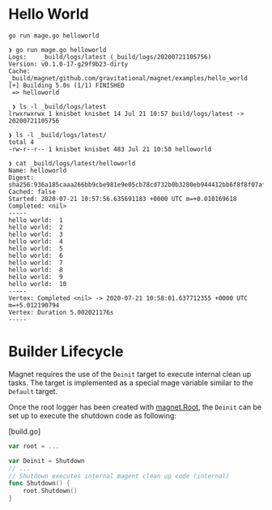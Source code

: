 # Hello World
`go run mage.go helloworld`

```
❯ go run mage.go helloworld
Logs:    _build/logs/latest (_build/logs/20200721105756)
Version: v0.1.0-17-g29f9b23-dirty
Cache:   _build/magnet/github.com/gravitational/magnet/examples/hello_world 
[+] Building 5.0s (1/1) FINISHED
 => helloworld

 ❯ ls -l _build/logs/latest
lrwxrwxrwx 1 knisbet knisbet 14 Jul 21 10:57 build/logs/latest -> 20200721105756

❯ ls -l _build/logs/latest/
total 4
-rw-r--r-- 1 knisbet knisbet 483 Jul 21 10:58 helloworld

❯ cat _build/logs/latest/helloworld
Name: helloworld
Digest: sha256:936a185caaa266bb9cbe981e9e05cb78cd732b0b3280eb944412bb6f8f8f07af
Cached: false
Started: 2020-07-21 10:57:56.635691183 +0000 UTC m=+0.010169618
Completed: <nil>
-----
hello world:  1
hello world:  2
hello world:  3
hello world:  4
hello world:  5
hello world:  6
hello world:  7
hello world:  8
hello world:  9
hello world:  10
-----
Vertex: Completed <nil> -> 2020-07-21 10:58:01.637712355 +0000 UTC m=+5.012190794
Vertex: Duration 5.002021176s
-----
 ```

# Builder Lifecycle
Magnet requires the use of the `Deinit` target to execute internal clean up tasks.
The target is implemented as a special mage variable similar to the `Default` target.

Once the root logger has been created with [magnet.Root](https://pkg.go.dev/github.com/gravitational/magnet#Root), the `Deinit` can be set up to execute the shutdown code as following:

[build.go]
```go
var root = ...

var Deinit = Shutdown
// ...
// Shutdown executes internal magent clean up code (internal)
func Shutdown() {
	root.Shutdown()
}
```
